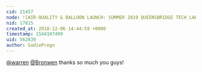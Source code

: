 ```yaml
---
cid: 21457
node: ![AIR-QUALITY & BALLOON LAUNCH: SUMMER 2019 QUEENSBRIDGE TECH LAB COMMUNITY SCIENCE PROJECT](../notes/SadiePrego/12-05-2018/summer-2019-queensbridge-tech-lab-community-science-project-air-water-soil)
nid: 17815
created_at: 2018-12-06 14:44:59 +0000
timestamp: 1544107499
uid: 562839
author: SadiePrego
---
```


 [@warren](/profile/warren) [@Bronwen](/profile/Bronwen) thanks so much you guys! 